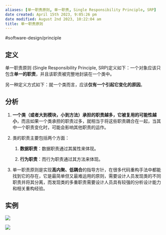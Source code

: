 ```yaml
---
aliases: [单一职责原则, 单一职责, Single Responsibility Principle, SRP]
date created: April 15th 2023, 9:05:26 pm
date modified: August 2nd 2023, 10:22:04 am
title: 单一职责原则
---
```

#software-design/principle

## 定义

单一职责原则 (Single Responsibility Principle, SRP)定义如下：一个对象应该只包含**单一的职责**，并且该职责被完整地封装在一个类中。

另一种定义方式如下：就一个类而言，应该**仅有一个引起它变化的原因**。

## 分析

1.  **一个类（或者大到模块，小到方法）承担的职责越多，它被复用的可能性越小**，而且如果一个类承担的职责过多，就相当于将这些职责耦合在一起，当其中一个职责变化时，可能会影响其他职责的运作。
    
2.  类的职责主要包括两个方面：
    
    1.  **数据职责**：数据职责通过其属性来体现。
        
    2.  **行为职责**：而行为职责通过其方法来体现。
        
3.  单一职责原则是实现**高内聚、低耦合**的指导方针，在很多代码重构手法中都能找到它的存在，它是最简单但又最难运用的原则，需要设计人员发现类的不同职责并将其分离，而发现类的多重职责需要设计人员具有较强的分析设计能力和相关重构经验。

## 实例

![](https://spricoder.oss-cn-shanghai.aliyuncs.com/2021-Software-System-Design/img/lec01/4.png)

![](https://spricoder.oss-cn-shanghai.aliyuncs.com/2021-Software-System-Design/img/lec01/5.png)